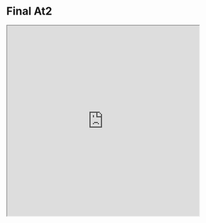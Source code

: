 # Final At2

<iframe width="100%" height=500 src="https://digitalmedia.rmit.edu.au/~s3749984/portfolio/"></iframe>
